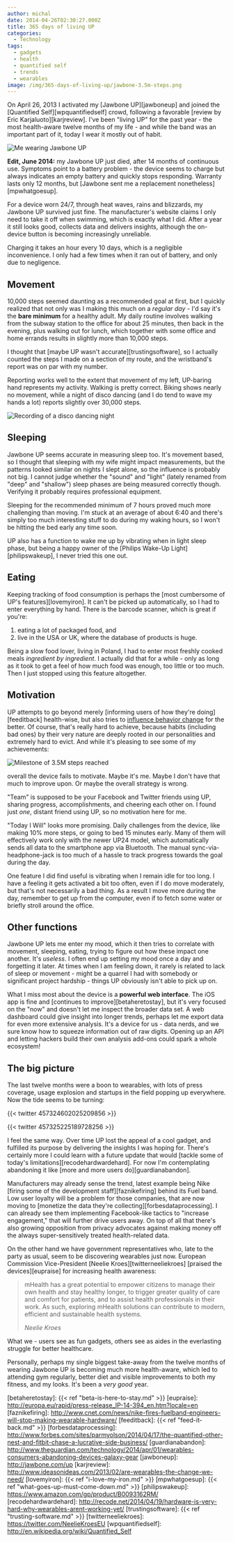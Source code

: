 ```yaml
---
author: michal
date: 2014-04-26T02:30:27.000Z
title: 365 days of living UP
categories:
  - Technology
tags:
  - gadgets
  - health
  - quantified self
  - trends
  - wearables
image: /img/365-days-of-living-up/jawbone-3.5m-steps.png
---
```


On April 26, 2013 I activated my [Jawbone UP][jawboneup] and joined the [Quantified Self][wpquantifiedself] crowd, following a favorable [review by Eric Karjaluoto][karjreview]. I've been "living UP" for the past year - the most health-aware twelve months of my life - and while the band was an important part of it, today I wear it mostly out of habit.

<!--more-->

![Me wearing Jawbone UP](/img/365-days-of-living-up/michal-jawbone.jpg)

__Edit, June 2014:__ my Jawbone UP just died, after 14 months of continuous use. Symptoms point to a battery problem - the device seems to charge but always indicates an empty battery and quickly stops responding. Warranty lasts only 12 months, but [Jawbone sent me a replacement nonetheless][mpwhatgoesup].

For a device worn 24/7, through heat waves, rains and blizzards, my Jawbone UP survived just fine. The manufacturer's website claims I only need to take it off when swimming, which is exactly what I did. After a year it still looks good, collects data and delivers insights, although the on-device button is becoming increasingly unreliable.

Charging it takes an hour every 10 days, which is a negligible inconvenience. I only had a few times when it ran out of battery, and only due to negligence.

## Movement

10,000 steps seemed daunting as a recommended goal at first, but I quickly realized that not only was I making this much on a _regular day_ - I'd say it's the __bare minimum__ for a healthy adult. My daily routine involves walking from the subway station to the office for about 25 minutes, then back in the evening, plus walking out for lunch, which together with some office and home errands results in slightly more than 10,000 steps.

I thought that [maybe UP wasn't accurate][trustingsoftware], so I actually counted the steps I made on a section of my route, and the wristband's report was on par with my number.

Reporting works well to the extent that movement of my left, UP-baring hand represents my activity. Walking is pretty correct. Biking shows nearly no movement, while a night of disco dancing (and I do tend to wave my hands a lot) reports slightly over 30,000 steps.

![Recording of a disco dancing night](/img/365-days-of-living-up/jawbone-dancing.png)

## Sleeping

Jawbone UP seems accurate in measuring sleep too. It's movement based, so I thought that sleeping with my wife might impact measurements, but the patterns looked similar on nights I slept alone, so the influence is probably not big. I cannot judge whether the "sound" and "light" (lately renamed from "deep" and "shallow") sleep phases are being measured correctly though. Verifying it probably requires professional equipment.

Sleeping for the recommended minimum of 7 hours proved much more challenging than moving. I'm stuck at an average of about 6:40 and there's simply too much interesting stuff to do during my waking hours, so I won't be hitting the bed early any time soon.

UP also has a function to wake me up by vibrating when in light sleep phase, but being a happy owner of the [Philips Wake-Up Light][philipswakeup], I never tried this one out.

## Eating

Keeping tracking of food consumption is perhaps the [most cumbersome of UP's features][lovemyiron]. It can't be picked up automatically, so I had to enter everything by hand. There is the barcode scanner, which is great if you're:

1. eating a lot of packaged food, and
2. live in the USA or UK, where the database of products is huge.

Being a slow food lover, living in Poland, I had to enter most freshly cooked meals _ingredient by ingredient_. I actually did that for a while - only as long as it took to get a feel of how much food was enough, too little or too much. Then I just stopped using this feature altogether.

## Motivation

UP attempts to go beyond merely [informing users of how they're doing][feeditback] health-wise, but also tries to [influence behavior change][amazondesignbehavior] for the better. Of course, that's really hard to achieve, because habits (including bad ones) by their very nature are deeply rooted in our personalities and extremely hard to evict. And while it's pleasing to see some of my achievements:

![Milestone of 3.5M steps reached](/img/365-days-of-living-up/jawbone-3.5m-steps.png)

overall the device fails to motivate. Maybe it's me. Maybe I don't have that much to improve upon. Or maybe the overall strategy is wrong.

"Team" is supposed to be your Facebook and Twitter friends using UP, sharing progress, accomplishments, and cheering each other on. I found just _one_, distant friend using UP, so no motivation here for me.

"Today I Will" looks more promising. Daily challenges from the device, like making 10% more steps, or going to bed 15 minutes early. Many of them will effectively work only with the newer UP24 model, which automatically sends all data to the smartphone app via Bluetooth. The manual sync-via-headphone-jack is too much of a hassle to track progress towards the goal during the day.

One feature I did find useful is vibrating when I remain idle for too long. I have a feeling it gets activated a bit too often, even if I do move moderately, but that's not necessarily a bad thing. As a result I move more during the day, remember to get up from the computer, even if to fetch some water or briefly stroll around the office.

## Other functions

Jawbone UP lets me enter my mood, which it then tries to correlate with movement, sleeping, eating, trying to figure out how these impact one another. It's _useless_. I often end up setting my mood once a day and forgetting it later. At times when I am feeling down, it rarely is related to lack of sleep or movement - might be a quarrel I had with somebody or significant project hardship - things UP obviously isn't able to pick up on.

What I miss most about the device is a __powerful web interface__. The iOS app is fine and [continues to improve][betaheretostay], but it's very focused on the "now" and doesn't let me inspect the broader data set. A web dashboard could give insight into longer trends, perhaps let me export data for even more extensive analysis. It's a device for us - data nerds, and we sure know how to squeeze information out of raw digits. Opening up an API and letting hackers build their own analysis add-ons could spark a whole ecosystem!

## The big picture

The last twelve months were a boon to wearables, with lots of press coverage, usage explosion and startups in the field popping up everywhere. Now the tide seems to be turning:

{{< twitter 457324602025209856 >}}

{{< twitter 457325225189728256 >}}

I feel the same way. Over time UP lost the appeal of a cool gadget, and fulfilled its purpose by delivering the insights I was hoping for. There's certainly more I could learn with a future update that would [tackle some of today's limitations][recodehardwardehard]. For now I'm contemplating abandoning it like [more and more users do][guardianabandon].

Manufacturers may already sense the trend, latest example being Nike [firing some of the development staff][faznikefiring] behind its Fuel band. Low user loyalty will be a problem for those companies, that are now moving to [monetize the data they're collecting][forbesdataprocessing]. I can already see them implementing Facebook-like tactics to "increase engagement," that will further drive users away. On top of all that there's also growing opposition from privacy advocates against making money off the always super-sensitively treated health-related data.

On the other hand we have government representatives who, late to the party as usual, seem to be discovering wearables just now. European Commission Vice-President [Neelie Kroes][twitterneeliekroes] [praised the devices][eupraise] for increasing health awareness:

> mHealth has a great potential to empower citizens to manage their own health and stay healthy longer, to trigger greater quality of care and comfort for patients, and to assist health professionals in their work. As such, exploring mHealth solutions can contribute to modern, efficient and sustainable health systems.
>
> <cite>Neelie Kroes</cite>

What we - users see as fun gadgets, others see as aides in the everlasting struggle for better healthcare.

Personally, perhaps my single biggest take-away from the twelve months of wearing Jawbone UP is becoming much more health-aware, which led to attending gym regularly, better diet and visible improvements to both my fitness, and my looks. It's been a _very good_ year.

[amazondesignbehavior]: https://www.amazon.com/gp/product/1449367623/
[betaheretostay]: {{< ref "beta-is-here-to-stay.md" >}}
[eupraise]: http://europa.eu/rapid/press-release_IP-14-394_en.htm?locale=en
[faznikefiring]: http://www.cnet.com/news/nike-fires-fuelband-engineers-will-stop-making-wearable-hardware/
[feeditback]: {{< ref "feed-it-back.md" >}}
[forbesdataprocessing]: http://www.forbes.com/sites/parmyolson/2014/04/17/the-quantified-other-nest-and-fitbit-chase-a-lucrative-side-business/
[guardianabandon]: http://www.theguardian.com/technology/2014/apr/01/wearables-consumers-abandoning-devices-galaxy-gear
[jawboneup]: http://jawbone.com/up
[karjreview]: http://www.ideasonideas.com/2013/02/are-wearables-the-change-we-need/
[lovemyiron]: {{< ref "i-love-my-iron.md" >}}
[mpwhatgoesup]: {{< ref "what-goes-up-must-come-down.md" >}}
[philipswakeup]: https://www.amazon.com/gp/product/B0093162RM/
[recodehardwardehard]: http://recode.net/2014/04/19/hardware-is-very-hard-why-wearables-arent-working-yet/
[trustingsoftware]: {{< ref "trusting-software.md" >}}
[twitterneeliekroes]: https://twitter.com/NeelieKroesEU
[wpquantifiedself]: http://en.wikipedia.org/wiki/Quantified_Self

